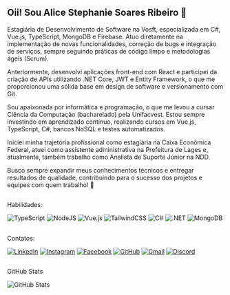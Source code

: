## Oii! Sou Alice Stephanie Soares Ribeiro 🌸

Estagiária de Desenvolvimento de Software na Vosft, especializada em C#, Vue.js, TypeScript, MongoDB e Firebase. Atuo diretamente na implementação de novas funcionalidades, correção de bugs e integração de serviços, sempre seguindo práticas de código limpo e metodologias ágeis (Scrum).

Anteriormente, desenvolvi aplicações front-end com React e participei da criação de APIs utilizando .NET Core, JWT e Entity Framework, o que me proporcionou uma sólida base em design de software e versionamento com Git.

Sou apaixonada por informática e programação, o que me levou a cursar Ciência da Computação (bacharelado) pela Unifacvest. Estou sempre investindo em aprendizado contínuo, realizando cursos em Vue.js, TypeScript, C#, bancos NoSQL e testes automatizados.

Iniciei minha trajetória profissional como estagiária na Caixa Econômica Federal, atuei como assistente administrativa na Prefeitura de Lages e, atualmente, também trabalho como Analista de Suporte Júnior na NDD.

Busco sempre expandir meus conhecimentos técnicos e entregar resultados de qualidade, contribuindo para o sucesso dos projetos e equipes com quem trabalho! 🌟
##
Habilidades: 

![TypeScript](https://img.shields.io/badge/typescript-%23007ACC.svg?style=for-the-badge&logo=typescript&logoColor=white)
![NodeJS](https://img.shields.io/badge/node.js-6DA55F?style=for-the-badge&logo=node.js&logoColor=white)
![Vue.js](https://img.shields.io/badge/vuejs-%2335495e.svg?style=for-the-badge&logo=vuedotjs&logoColor=%234FC08D)
![TailwindCSS](https://img.shields.io/badge/tailwindcss-%2338B2AC.svg?style=for-the-badge&logo=tailwind-css&logoColor=white)
![C#](https://img.shields.io/badge/C%23-239120?style=for-the-badge&logo=c-sharp&logoColor=white)
![.NET](https://img.shields.io/badge/.NET-5C2D91?style=for-the-badge&logo=.net&logoColor=white)
![MongoDB](https://img.shields.io/badge/MongoDB-%234ea94b.svg?style=for-the-badge&logo=mongodb&logoColor=white)

##
Contatos:

[![LinkedIn](https://img.shields.io/badge/LinkedIn-0077B5?style=for-the-badge&logo=linkedin&logoColor=white)](https://www.linkedin.com/in/alice-stephanie-soares-ribeiro/)
[![Instagram](https://img.shields.io/badge/-Instagram-%23E4405F?style=for-the-badge&logo=instagram&logoColor=white)](https://www.instagram.com/alicessr1/)
[![Facebook](https://img.shields.io/badge/Facebook-1877F2?style=for-the-badge&logo=facebook&logoColor=white)](https://www.facebook.com/alice.ribeiro.3705?locale=pt_BR)
[![GitHub](https://img.shields.io/badge/GitHub-100000?style=for-the-badge&logo=github&logoColor=white)](https://github.com/Alicessr13)
[![Gmail](https://img.shields.io/badge/Gmail-333333?style=for-the-badge&logo=gmail&logoColor=red)](mailto:alicessr12@gmail.com)
[![Discord](https://img.shields.io/badge/Discord-7289DA?style=for-the-badge&logo=discord&logoColor=white)](https://discord.com/channels/@alicessr/)
##
GitHub Stats
 
![GitHub Stats](https://github-readme-stats.vercel.app/api?username=Alicessr13&theme=transparent&bg_color=FFC4C4&border_color=904C77&show_icons=true&icon_color=A10035&title_color=A10035&text_color=A10035)
<!--![Top Langs](https://github-readme-stats-git-masterrstaa-rickstaa.vercel.app/api/top-langs/?username=Alicessr13&layout=compact&bg_color=FFC4C4&border_color=904C77&title_color=A10035&text_color=A10035)-->


